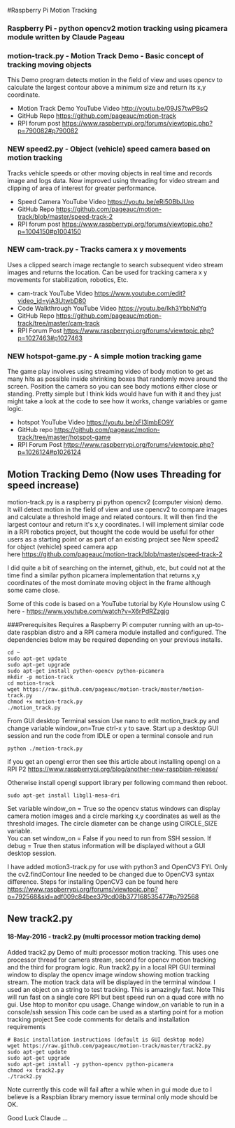 #Raspberry Pi Motion Tracking
### Raspberry Pi - python opencv2 motion tracking using picamera module written by Claude Pageau

### motion-track.py - Motion Track Demo - Basic concept of tracking moving objects
This Demo program detects motion in the field of view and uses opencv to calculate the 
largest contour above a minimum size and return its x,y coordinate. 
* Motion Track Demo YouTube Video http://youtu.be/09JS7twPBsQ  
* GitHub Repo https://github.com/pageauc/motion-track
* RPI forum post https://www.raspberrypi.org/forums/viewtopic.php?p=790082#p790082  
 
### NEW speed2.py - Object (vehicle) speed camera based on motion tracking
Tracks vehicle speeds or other moving objects in real time and records image 
and logs data. Now improved using threading for video stream and clipping of 
area of interest for greater performance.  
* Speed Camera YouTube Video https://youtu.be/eRi50BbJUro  
* GitHub Repo https://github.com/pageauc/motion-track/blob/master/speed-track-2
* RPI forum post https://www.raspberrypi.org/forums/viewtopic.php?p=1004150#p1004150  

### NEW cam-track.py - Tracks camera x y movements
Uses a clipped search image rectangle to search subsequent video stream images and returns
the location. Can be used for tracking camera x y movements for stabilization,
robotics, Etc.   
* cam-track YouTube Video https://www.youtube.com/edit?video_id=yjA3UtwbD80   
* Code Walkthrough YouTube Video https://youtu.be/lkh3YbbNdYg     
* GitHub Repo https://github.com/pageauc/motion-track/tree/master/cam-track     
* RPI Forum Post https://www.raspberrypi.org/forums/viewtopic.php?p=1027463#p1027463   

### NEW hotspot-game.py - A simple motion tracking game
The game play involves using streaming video of body motion to get as many hits 
as possible inside shrinking boxes that randomly move around the screen. 
Position the camera so you can see body motions either close or standing. 
Pretty simple but I think kids would have fun with it and they just might 
take a look at the code to see how it works, change variables or game logic.      
* hotspot YouTube Video https://youtu.be/xFl3lmbEO9Y   
* GitHub repo https://github.com/pageauc/motion-track/tree/master/hotspot-game      
* RPI Forum Post https://www.raspberrypi.org/forums/viewtopic.php?p=1026124#p1026124   
  
## Motion Tracking Demo (Now uses Threading for speed increase)
motion-track.py is a raspberry pi python opencv2 (computer vision) demo.
It will detect motion in the field of view and use opencv2 to compare
images and calculate a threshold image and related contours. It will then
find the largest contour and return it's x,y coordinates.
I will implement similar code in a RPI robotics project, but thought the code
would be useful for other users as a starting point or as part of an 
existing project see New speed2 for object (vehicle) speed camera app   
here https://github.com/pageauc/motion-track/blob/master/speed-track-2

I did quite a bit of searching on the internet, github, etc, but could not
at the time find a similar python picamera implementation that returns x,y coordinates of
the most dominate moving object in the frame although some came close.  

Some of this code is based on a YouTube tutorial by
Kyle Hounslow using C here - https://www.youtube.com/watch?v=X6rPdRZzgjg

###Prerequisites
Requires a Raspberry Pi computer running with an up-to-date raspbian distro and a
RPI camera module installed and configured. The dependencies below may be 
required depending on your previous installs.

    cd ~
    sudo apt-get update
    sudo apt-get upgrade
    sudo apt-get install python-opencv python-picamera
    mkdir -p motion-track
    cd motion-track    
    wget https://raw.github.com/pageauc/motion-track/master/motion-track.py
    chmod +x motion-track.py
    ./motion_track.py

From GUI desktop Terminal session Use nano to edit motion_track.py and change variable window_on=True ctrl-x y to save.
Start up a desktop GUI session and run the code from IDLE or open a terminal console and run 

    python ./motion-track.py
    
if you get an opengl error then see this article about installing opengl on 
a RPI P2  https://www.raspberrypi.org/blog/another-new-raspbian-release/

Otherwise install opengl support library per following command then reboot.

    sudo apt-get install libgl1-mesa-dri
    
Set variable window_on = True so the opencv status windows can display camera
motion images and a circle marking x,y coordinates as well as
the threshold images.  The circle diameter can be change using CIRCLE_SIZE
variable.  
You can set window_on = False if you need to run from SSH session.  If debug
= True then status information will be displayed without a GUI desktop session.

I have added motion3-track.py for use with python3 and OpenCV3 FYI. Only
the cv2.findContour line needed to be changed due to OpenCV3 syntax difference.
Steps for installing OpenCV3 can be found here
https://www.raspberrypi.org/forums/viewtopic.php?p=792568&sid=adf009c84bee379cd08b377168535477#p792568

## New track2.py 
#### 18-May-2016 - track2.py (multi processor motion tracking demo)

Added track2.py Demo of multi processor motion tracking.
This uses one processor thread for camera stream, second for opencv motion tracking and
the third for program logic.  Run track2.py in a local RPI GUI terminal window
to display the opencv image window showing motion tracking stream.  The 
motion track data will be displayed in the terminal window. I used an object
on a string to test tracking.  This is amazingly fast.
Note This will run fast on a single core RPI but best speed run on a quad core with no gui. Use htop to monitor cpu usage. Change window_on variable to run in a console/ssh session
This code can be used as a starting point for a motion tracking project
See code comments for details and installation requirements

    # Basic installation instructions (default is GUI desktop mode)
    wget https://raw.github.com/pageauc/motion-track/master/track2.py
    sudo apt-get update
    sudo apt-get upgrade
    sudo apt-get install -y python-opencv python-picamera
    chmod +x track2.py
    ./track2.py
    
Note currently this code will fail after a while when in gui mode due to I believe is a Raspbian library memory issue 
terminal only mode should be OK.

Good Luck  Claude ...




